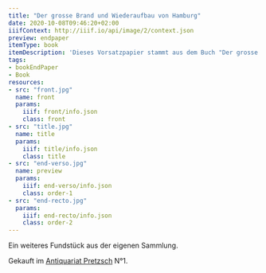 ```yaml
---
title: "Der grosse Brand und Wiederaufbau von Hamburg"
date: 2020-10-08T09:46:20+02:00
iiifContext: http://iiif.io/api/image/2/context.json
preview: endpaper
itemType: book
itemDescription: 'Dieses Vorsatzpapier stammt aus dem Buch "Der grosse Brand und Wiederaufbau von Hamburg" von Julius Faulwasser, erschienen 1892 bei Otto Meißner, Hamburg. <a class="worldcat" href="http://www.worldcat.org/oclc/1152529039">&nbsp;</a>'
tags:
- bookEndPaper
- Book
resources:
- src: "front.jpg"
  name: front
  params:
    iiif: front/info.json
    class: front
- src: "title.jpg"
  name: title
  params:
    iiif: title/info.json
    class: title
- src: "end-verso.jpg"
  name: preview
  params:
    iiif: end-verso/info.json
    class: order-1
- src: "end-recto.jpg"
  params:
    iiif: end-recto/info.json
    class: order-2
---
```


Ein weiteres Fundstück aus der eigenen Sammlung.
<!--more-->
<div class="source">
Gekauft im <a target="_blank" href="https://antiquariat-pretzsch.de/">Antiquariat Pretzsch</a> N°1.
</div>
